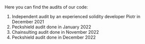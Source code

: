 Here you can find the audits of our code:
1) Independent audit by an experienced solidity developer Piotr in December 2021
2) Peckshield audit done in January 2022
3) Chainsulting audit done in November 2022
4) Peckshield audit done in December 2022
